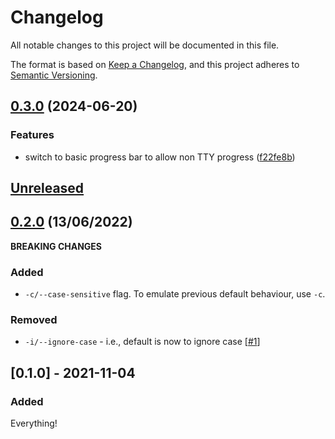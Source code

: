 # Changelog
All notable changes to this project will be documented in this file.

The format is based on [Keep a Changelog](https://keepachangelog.com/en/1.0.0/),
and this project adheres to [Semantic Versioning](https://semver.org/spec/v2.0.0.html).

## [0.3.0](https://github.com/mbhall88/psdm/compare/0.2.0...0.3.0) (2024-06-20)


### Features

* switch to basic progress bar to allow non TTY progress ([f22fe8b](https://github.com/mbhall88/psdm/commit/f22fe8bc507b8294670bfa72ace9f4295bc98c5d))

## [Unreleased]

## [0.2.0] (13/06/2022)
**BREAKING CHANGES**

### Added
- `-c/--case-sensitive` flag. To emulate previous default behaviour, use `-c`.

### Removed
- `-i/--ignore-case` - i.e., default is now to ignore case [[#1][1]]

## [0.1.0] - 2021-11-04

### Added

Everything!

[Unreleased]: https://github.com/mbhall88/psdm/compare/0.2.0...HEAD
[0.2.0]: https://github.com/0.2.0/compare/0.1.0...0.2.0

[1]: https://github.com/mbhall88/psdm/issues/1
